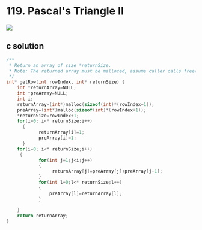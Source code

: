 # 119. Pascal's Triangle II
<img src="https://github.com/vampire1996/LeetCode/blob/master/Problems/101-200/119.%20PascalsTriangle%20II/problem.png"/>

## c solution
```c
/**
 * Return an array of size *returnSize.
 * Note: The returned array must be malloced, assume caller calls free().
 */
int* getRow(int rowIndex, int* returnSize) {
    int *returnArray=NULL;
    int *preArray=NULL;
    int i;
    returnArray=(int*)malloc(sizeof(int)*(rowIndex+1));
    preArray=(int*)malloc(sizeof(int)*(rowIndex+1));
    *returnSize=rowIndex+1;
    for(i=0; i<* returnSize;i++)
      {
            returnArray[i]=1;
            preArray[i]=1;
      }
    for(i=0; i<* returnSize;i++)
     {
            for(int j=1;j<i;j++)
            {
                 returnArray[j]=preArray[j]+preArray[j-1];
            }
            for(int l=0;l<* returnSize;l++)
            { 
                preArray[l]=returnArray[l];  
            }
                
    }
    return returnArray;
}
```
